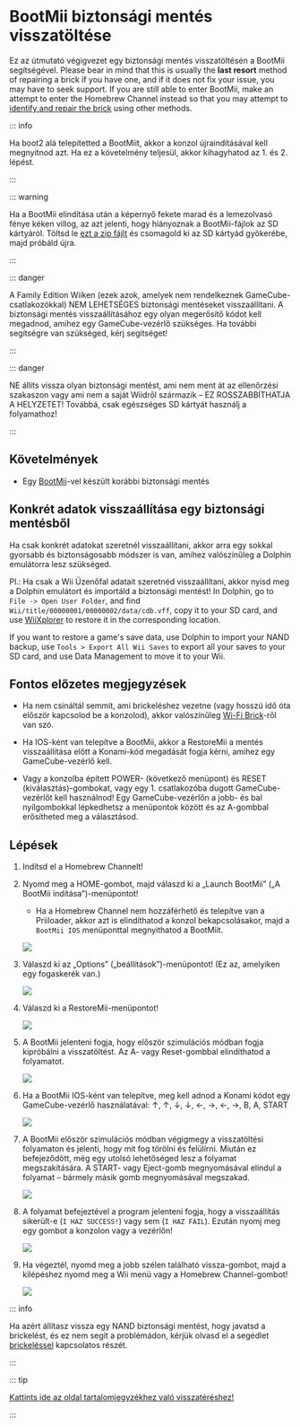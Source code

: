 # BootMii biztonsági mentés visszatöltése

Ez az útmutató végigvezet egy biztonsági mentés visszatöltésén a BootMii segítségével. Please bear in mind that this is usually the <strong>last resort</strong> method of repairing a brick if you have one, and if it does not fix your issue, you may have to seek support. If you are still able to enter BootMii, make an attempt to enter the Homebrew Channel instead so that you may attempt to [identify and repair the brick](bricks) using other methods.

::: info

Ha boot2 alá telepítetted a BootMiit, akkor a konzol újraindításával kell megnyitnod azt. Ha ez a követelmény teljesül, akkor kihagyhatod az 1. és 2. lépést.

:::

::: warning

Ha a BootMii elindítása után a képernyő fekete marad és a lemezolvasó fénye kéken villog, az azt jelenti, hogy hiányoznak a BootMii-fájlok az SD kártyáról. Töltsd le [ezt a zip fájlt](https://static.hackmii.com/bootmii_sd_files.zip) és csomagold ki az SD kártyád gyökerébe, majd próbáld újra.

:::

::: danger

A Family Edition Wiiken (ezek azok, amelyek nem rendelkeznek GameCube-csatlakozókkal) NEM LEHETSÉGES biztonsági mentéseket visszaállítani. A biztonsági mentés visszaállításához egy olyan megerősítő kódot kell megadnod, amihez egy GameCube-vezérlő szükséges. Ha további segítségre van szükséged, kérj segítséget!

:::

::: danger

NE állíts vissza olyan biztonsági mentést, ami nem ment át az ellenőrzési szakaszon vagy ami nem a saját Wiidről származik – EZ ROSSZABBÍTHATJA A HELYZETET! Továbbá, csak egészséges SD kártyát használj a folyamathoz!

:::

## Követelmények

- Egy [BootMii](bootmii)-vel készült korábbi biztonsági mentés

## Konkrét adatok visszaállítása egy biztonsági mentésből

Ha csak konkrét adatokat szeretnél visszaállítani, akkor arra egy sokkal gyorsabb és biztonságosabb módszer is van, amihez valószínűleg a Dolphin emulátorra lesz szükséged.

Pl.: Ha csak a Wii Üzenőfal adatait szeretnéd visszaállítani, akkor nyisd meg a Dolphin emulátort és importáld a biztonsági mentést! In Dolphin, go to `File -> Open User Folder`, and find `Wii/title/00000001/00000002/data/cdb.vff`, copy it to your SD card, and use [WiiXplorer](https://oscwii.org/library/app/wiixplorer) to restore it in the corresponding location.

If you want to restore a game's save data, use Dolphin to import your NAND backup, use `Tools > Export All Wii Saves` to export all your saves to your SD card, and use Data Management to move it to your Wii.

## Fontos előzetes megjegyzések

- Ha nem csináltál semmit, ami brickeléshez vezetne (vagy hosszú idő óta először kapcsolod be a konzolod), akkor valószínűleg [Wi-Fi Brick](bricks#wi-fi-brick)-ről van szó.

- Ha IOS-ként van telepítve a BootMii, akkor a RestoreMii a mentés visszaállítása előtt a Konami-kód megadását fogja kérni, amihez egy GameCube-vezérlő kell.

- Vagy a konzolba épített POWER- (következő menüpont) és RESET (kiválasztás)-gombokat, vagy egy 1. csatlakozóba dugott GameCube-vezérlőt kell használnod! Egy GameCube-vezérlőn a jobb- és bal nyílgombokkal lépkedhetsz a menüpontok között és az A-gombbal erősítheted meg a választásod.

## Lépések

1. Indítsd el a Homebrew Channelt!

2. Nyomd meg a HOME-gombot, majd válaszd ki a „Launch BootMii” („A BootMii indítása”)-menüpontot!

   - Ha a Homebrew Channel nem hozzáférhető és telepítve van a Priiloader, akkor azt is elindíthatod a konzol bekapcsolásakor, majd a `BootMii IOS` menüponttal megnyithatod a BootMiit.

   ![](/images/bootmii/BootMii_HBC.png)

3. Válaszd ki az „Options” („beállítások”)-menüpontot! (Ez az, amelyiken egy fogaskerék van.)

   ![](/images/bootmii/BootMii_Gears.png)

4. Válaszd ki a RestoreMii-menüpontot!

   ![](/images/bootmii/BootMii_Restore.png)

5. A BootMii jelenteni fogja, hogy először szimulációs módban fogja kipróbálni a visszatöltést. Az A- vagy Reset-gombbal elindíthatod a folyamatot.

   ![](/images/bootmii/BootMii_NAND_Simulation.png)

6. Ha a BootMii IOS-ként van telepítve, meg kell adnod a Konami kódot egy GameCube-vezérlő használatával: ↑, ↑, ↓, ↓, ←, →, ←, →, B, A, START

   ![](/images/bootmii/BootMii_NAND_Konami.png)

7. A BootMii először szimulációs módban végigmegy a visszatöltési folyamaton és jelenti, hogy mit fog törölni és felülírni. Miután ez befejeződött, még egy utolsó lehetőséged lesz a folyamat megszakítására. A START- vagy Eject-gomb megnyomásával elindul a folyamat – bármely másik gomb megnyomásával megszakad.

   ![](/images/bootmii/BootMii_NAND_Restore.png)

8. A folyamat befejeztével a program jelenteni fogja, hogy a visszaállítás sikerült-e (`I HAZ SUCCESS!`) vagy sem (`I HAZ FAIL`). Ezután nyomj meg egy gombot a konzolon vagy a vezérlőn!

   ![](/images/bootmii/BootMii_NAND_Restore_Success.png)

9. Ha végeztél, nyomd meg a jobb szélen található vissza-gombot, majd a kilépéshez nyomd meg a Wii menü vagy a Homebrew Channel-gombot!

   ![](/images/bootmii/BootMii_Return.png)

::: info

Ha azért állítasz vissza egy NAND biztonsági mentést, hogy javatsd a brickelést, és ez nem segít a problémádon, kérjük olvasd el a segédlet [brickeléssel](bricks) kapcsolatos részét.

:::

::: tip

[Kattints ide az oldal tartalomjegyzékhez való visszatéréshez!](site-navigation)

:::
